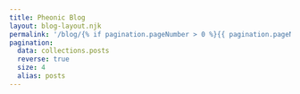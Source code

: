 ```yaml
---
title: Pheonic Blog
layout: blog-layout.njk
permalink: '/blog/{% if pagination.pageNumber > 0 %}{{ pagination.pageNumber + 1 }}{% endif %}/index.html'
pagination:
  data: collections.posts
  reverse: true
  size: 4
  alias: posts
---
```

